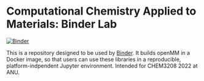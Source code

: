 # Computational Chemistry Applied to Materials: Binder Lab

[![Binder](https://mybinder.org/badge_logo.svg)](https://mybinder.org/v2/gh/jackevansadl/CCM2/HEAD)

This is a repository designed to be used by [Binder](https://mybinder.org/). It builds openMM in a Docker image, so that users can 
use these libraries in a reproducible, platform-indpendent Jupyter environment. Intended for CHEM3208 2022 at ANU.
